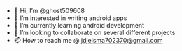 - 👋 Hi, I’m @ghost509608
- 👀 I’m interested in writing android apps
- 🌱 I’m currently learning android development
- 💞️ I’m looking to collaborate on several different projects
- 📫 How to reach me @ jdjelsma702370@gmail.com

<!---
ghost509608/ghost509608 is a ✨ special ✨ repository because its `README.md` (this file) appears on your GitHub profile.
You can click the Preview link to take a look at your changes.
--->
